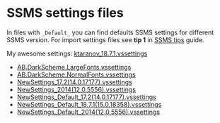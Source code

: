 # SSMS settings files
In files with `_Default_` you can find defaults SSMS settings for different SSMS version.
For import settings files see **tip 1** in [SSMS tips](https://github.com/ktaranov/sqlserver-kit/blob/master/SSMS/SSMS_Tips.md#1) guide.

My awesome settings: [ktaranov_18.7.1.vssettings](.ktaranov_18.7.1.vssettings)

- [AB.DarkScheme.LargeFonts.vssettings](/AB.DarkScheme.LargeFonts.vssettings)
- [AB.DarkScheme.NormalFonts.vssettings](/AB.DarkScheme.NormalFonts.vssettings)
- [NewSettings_17.2(14.0.17177).vssettings](/NewSettings_17.2(14.0.17177).vssettings)
- [NewSettings_2014(12.0.5556).vssettings](/NewSettings_2014(12.0.5556).vssettings)
- [NewSettings_Default_17.2(14.0.17177).vssettings](/NewSettings_Default_17.2(14.0.17177).vssettings)
- [NewSettings_Default_18.7.1(15.0.18358).vssettings](/NewSettings_Default_18.7.1(15.0.18358).vssettings)
- [NewSettings_Default_2014(12.0.5556).vssettings](/NewSettings_Default_2014(12.0.5556).vssettings)
